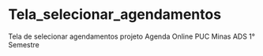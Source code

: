 # Tela_selecionar_agendamentos
Tela de selecionar agendamentos projeto Agenda Online PUC Minas ADS 1° Semestre

